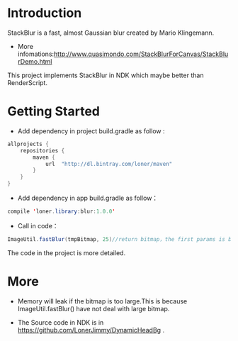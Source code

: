 # Introduction

StackBlur is a fast, almost Gaussian blur created by Mario Klingemann.

- More infomations:http://www.quasimondo.com/StackBlurForCanvas/StackBlurDemo.html

This project implements StackBlur in NDK which maybe better than RenderScript.

# Getting Started

-  Add dependency in project build.gradle as follow :
``` java
allprojects {
    repositories {
        maven {
            url  "http://dl.bintray.com/loner/maven"
        }
    }
}
```

-  Add dependency in app build.gradle as follow：
``` java
compile 'loner.library:blur:1.0.0'
```

-  Call in code： 
``` java
ImageUtil.fastBlur(tmpBitmap, 25)//return bitmap，the first params is bitmap，the second params is ambiguity。
```

The code in the project is more detailed.

# More

- Memory will leak if the bitmap is too large.This is because ImageUtil.fastBlur() have not deal with large bitmap.

- The Source code in NDK is in https://github.com/LonerJimmy/DynamicHeadBg .





